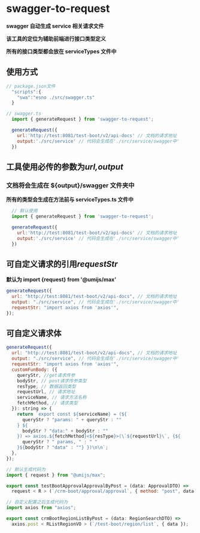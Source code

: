 # swagger-to-request

**swagger 自动生成 service 相关请求文件**

**该工具的定位为辅助前端进行接口类型定义**

**所有的接口类型都会放在 serviceTypes 文件中**

## 使用方式

```javascript
// package.json文件
  "scripts":{
    "swa":"esno ./src/swagger.ts"
  }

// swagger.ts
  import { generateRequest } from 'swagger-to-request';

  generateRequest({
    url:'http://test:8081/test-boot/v2/api-docs' // 文档的请求地址
    output:'./src/service' // 代码会生成在'./src/service/swagger中'
  })

```

## 工具使用必传的参数为*url,output*

### 文档将会生成在 ${output}/swagger 文件夹中

**所有的类型会生成在方法前与 serviceTypes.ts 文件中**

```javascript
  // 默认使用
  import { generateRequest } from 'swagger-to-request';

  generateRequest({
    url:'http://test:8081/test-boot/v2/api-docs' // 文档的请求地址
    output:'./src/service' // 代码会生成在'./src/service/swagger中'
  })
```

## 可自定义请求的引用*requestStr*

**默认为 import {request} from '@umijs/max'**

```javascript
generateRequest({
  url: "http://test:8081/test-boot/v2/api-docs", // 文档的请求地址
  output: "./src/service", // 代码会生成在'./src/service/swagger中'
  requestStr: "import axios from 'axios'",
});
```

## 可自定义请求体

```javascript
generateRequest({
  url: "http://test:8081/test-boot/v2/api-docs", // 文档的请求地址
  output: "./src/service", // 代码会生成在'./src/service/swagger中'
  requestStr: "import axios from 'axios'",
  customFunBody: ({
    queryStr, //get请求传参
    bodyStr, // post请求传参类型
    resType, // 数据返回类型
    requestUrl, // 请求地址
    serviceName, // 请求方法名称
    fetchMethod, // 请求类型
  }): string => {
    return `export const ${serviceName} = (${
      queryStr ? "params: " + queryStr : ""
    } ${
      bodyStr ? "data:" + bodyStr : ""
    }) => axios.${fetchMethod}<${resType}>(\`${requestUrl}\`, {${
      queryStr ? " params, " : " "
    }${bodyStr ? "data" : ""} })\n\n`;
  },
});

// 默认生成代码为
import { request } from "@umijs/max";

export const testBootApprovalApprovalByPost = (data: ApprovalDTO) =>
  request < R > (`/crm-boot/approval/approval`, { method: "post", data });

// 自定义配置之后生成代码为
import axios from "axios";

export const crmBootRegionListByPost = (data: RegionSearchDTO) =>
  axios.post < RListRegionVO > (`/test-boot/region/list`, { data });
```
